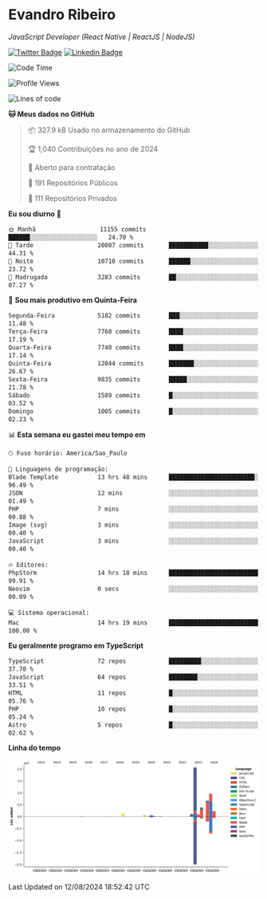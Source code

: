 # Evandro **Ribeiro**

*JavaScript Developer (React Native | ReactJS | NodeJS)*

[![Twitter Badge](https://img.shields.io/badge/-@ribeiroevandro-201B2D?style=flat-square&labelColor=201B2D&logo=twitter&logoColor=white&link=https://twitter.com/ribeiroevandro)](https://twitter.com/ribeiroevandro) 
[![Linkedin Badge](https://img.shields.io/badge/-Evandro%20Ribeiro-201B2D?style=flat-square&logo=Linkedin&logoColor=white&link=https://www.linkedin.com/in/ribeiroevandro)](https://www.linkedin.com/in/ribeiroevandro) 


<!--START_SECTION:waka-->
![Code Time](http://img.shields.io/badge/Code%20Time-4%2C057%20hrs%2010%20mins-blue)

![Profile Views](http://img.shields.io/badge/Visualizac%C3%B5es%20do%20perfil-16-blue)

![Lines of code](https://img.shields.io/badge/Desde%20o%20Hello%20World%20eu%20escrevi-47.7%20million%20linhas%20de%20c%C3%B3digo-blue)

**🐱 Meus dados no GitHub** 

> 📦 327.9 kB Usado no armazenamento do GitHub 
 > 
> 🏆 1,040 Contribuições no ano de 2024
 > 
> 💼 Aberto para contratação
 > 
> 📜 191 Repositórios Públicos 
 > 
> 🔑 111 Repositórios Privados 
 > 
**Eu sou diurno 🐤** 

```text
🌞 Manhã                  11155 commits       ██████░░░░░░░░░░░░░░░░░░░   24.70 % 
🌆 Tarde                  20007 commits       ███████████░░░░░░░░░░░░░░   44.31 % 
🌃 Noite                  10710 commits       ██████░░░░░░░░░░░░░░░░░░░   23.72 % 
🌙 Madrugada              3283 commits        ██░░░░░░░░░░░░░░░░░░░░░░░   07.27 % 
```
📅 **Sou mais produtivo em Quinta-Feira** 

```text
Segunda-Feira            5182 commits        ███░░░░░░░░░░░░░░░░░░░░░░   11.48 % 
Terça-Feira              7760 commits        ████░░░░░░░░░░░░░░░░░░░░░   17.19 % 
Quarta-Feira             7740 commits        ████░░░░░░░░░░░░░░░░░░░░░   17.14 % 
Quinta-Feira             12044 commits       ███████░░░░░░░░░░░░░░░░░░   26.67 % 
Sexta-Feira              9835 commits        █████░░░░░░░░░░░░░░░░░░░░   21.78 % 
Sábado                   1589 commits        █░░░░░░░░░░░░░░░░░░░░░░░░   03.52 % 
Domingo                  1005 commits        █░░░░░░░░░░░░░░░░░░░░░░░░   02.23 % 
```


📊 **Esta semana eu gastei meu tempo em** 

```text
🕑︎ Fuso horário: America/Sao_Paulo

💬 Linguagens de programação: 
Blade Template           13 hrs 48 mins      ████████████████████████░   96.49 % 
JSON                     12 mins             ░░░░░░░░░░░░░░░░░░░░░░░░░   01.49 % 
PHP                      7 mins              ░░░░░░░░░░░░░░░░░░░░░░░░░   00.88 % 
Image (svg)              3 mins              ░░░░░░░░░░░░░░░░░░░░░░░░░   00.40 % 
JavaScript               3 mins              ░░░░░░░░░░░░░░░░░░░░░░░░░   00.40 % 

🔥 Editores: 
PhpStorm                 14 hrs 18 mins      █████████████████████████   99.91 % 
Neovim                   0 secs              ░░░░░░░░░░░░░░░░░░░░░░░░░   00.09 % 

💻 Sistema operacional: 
Mac                      14 hrs 19 mins      █████████████████████████   100.00 % 
```

**Eu geralmente programo em TypeScript** 

```text
TypeScript               72 repos            █████████░░░░░░░░░░░░░░░░   37.70 % 
JavaScript               64 repos            ████████░░░░░░░░░░░░░░░░░   33.51 % 
HTML                     11 repos            █░░░░░░░░░░░░░░░░░░░░░░░░   05.76 % 
PHP                      10 repos            █░░░░░░░░░░░░░░░░░░░░░░░░   05.24 % 
Astro                    5 repos             █░░░░░░░░░░░░░░░░░░░░░░░░   02.62 % 
```



**Linha do tempo**

![Lines of Code chart](https://raw.githubusercontent.com/ribeiroevandro/ribeiroevandro/main/assets/bar_graph.png)


 Last Updated on 12/08/2024 18:52:42 UTC
<!--END_SECTION:waka-->
